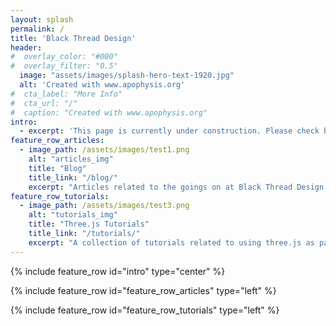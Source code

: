 ```yaml
---
layout: splash
permalink: /
title: 'Black Thread Design'
header:
#  overlay_color: "#000"
#  overlay_filter: "0.5"
  image: "assets/images/splash-hero-text-1920.jpg"
  alt: 'Created with www.apophysis.org'
#  cta_label: "More Info"
#  cta_url: "/"
#  caption: "Created with www.apophysis.org"
intro:
  - excerpt: 'This page is currently under construction. Please check back in a few days.'
feature_row_articles:
  - image_path: /assets/images/test1.png
    alt: "articles_img"
    title: "Blog"
    title_link: "/blog/"
    excerpt: "Articles related to the goings on at Black Thread Design."
feature_row_tutorials:
  - image_path: /assets/images/test3.png
    alt: "tutorials_img"
    title: "Three.js Tutorials"
    title_link: "/tutorials/"
    excerpt: "A collection of tutorials related to using three.js as part of a modern ES2015+ Javascript setup."
---
```


{% include feature_row id="intro" type="center" %}

{% include feature_row id="feature_row_articles" type="left" %}

{% include feature_row id="feature_row_tutorials" type="left" %}

